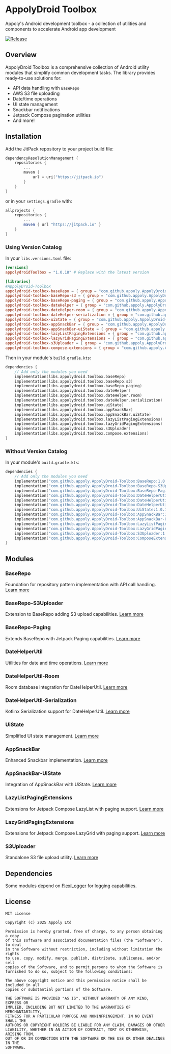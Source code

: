 # AppolyDroid Toolbox

Appoly's Android development toolbox - a collection of utilities and components to accelerate Android app development

[![Release](https://jitpack.io/v/appoly/AppolyDroid-Toolbox.svg)](https://jitpack.io/#appoly/AppolyDroid-Toolbox)

## Overview

AppolyDroid Toolbox is a comprehensive collection of Android utility modules that simplify common development tasks. The library provides ready-to-use solutions for:

- API data handling with `BaseRepo`
- AWS S3 file uploading
- Date/time operations
- UI state management
- Snackbar notifications
- Jetpack Compose pagination utilities
- And more!

## Installation

Add the JitPack repository to your project build file:

```gradle.kts
dependencyResolutionManagement {
    repositories {
        ...
        maven {
            url = uri("https://jitpack.io")
        }
    }
}
```
or in your `settings.gradle` with:
```gradle
allprojects {
    repositories {
        ...
        maven { url "https://jitpack.io" }
    }
}
```

### Using Version Catalog

In your `libs.versions.toml` file:

```toml
[versions]
appolydroidToolbox = "1.0.18" # Replace with the latest version

[libraries]
#AppolyDroid-Toolbox
appolydroid-toolbox-baseRepo = { group = "com.github.appoly.AppolyDroid-Toolbox", name = "BaseRepo", version.ref = "appolydroidToolbox" }
appolydroid-toolbox-baseRepo-s3 = { group = "com.github.appoly.AppolyDroid-Toolbox", name = "BaseRepo-S3Uploader", version.ref = "appolydroidToolbox" }
appolydroid-toolbox-baseRepo-paging = { group = "com.github.appoly.AppolyDroid-Toolbox", name = "BaseRepo-Paging", version.ref = "appolydroidToolbox" }
appolydroid-toolbox-dateHelper = { group = "com.github.appoly.AppolyDroid-Toolbox", name = "DateHelperUtil", version.ref = "appolydroidToolbox" }
appolydroid-toolbox-dateHelper-room = { group = "com.github.appoly.AppolyDroid-Toolbox", name = "DateHelperUtil-Room", version.ref = "appolydroidToolbox" }
appolydroid-toolbox-dateHelper-serialization = { group = "com.github.appoly.AppolyDroid-Toolbox", name = "DateHelperUtil-Serialization", version.ref = "appolydroidToolbox" }
appolydroid-toolbox-uiState = { group = "com.github.appoly.AppolyDroid-Toolbox", name = "UiState", version.ref = "appolydroidToolbox" }
appolydroid-toolbox-appSnackBar = { group = "com.github.appoly.AppolyDroid-Toolbox", name = "AppSnackBar", version.ref = "appolydroidToolbox" }
appolydroid-toolbox-appSnackBar-uiState = { group = "com.github.appoly.AppolyDroid-Toolbox", name = "AppSnackBar-UiState", version.ref = "appolydroidToolbox" }
appolydroid-toolbox-lazyListPagingExtensions = { group = "com.github.appoly.AppolyDroid-Toolbox", name = "LazyListPagingExtensions", version.ref = "appolydroidToolbox" }
appolydroid-toolbox-lazyGridPagingExtensions = { group = "com.github.appoly.AppolyDroid-Toolbox", name = "LazyGridPagingExtensions", version.ref = "appolydroidToolbox" }
appolydroid-toolbox-s3Uploader = { group = "com.github.appoly.AppolyDroid-Toolbox", name = "S3Uploader", version.ref = "appolydroidToolbox" }
appolydroid-toolbox-compose-extensions = { group = "com.github.appoly.AppolyDroid-Toolbox", name = "ComposeExtensions", version.ref = "appolydroidToolbox" }
```

Then in your module's `build.gradle.kts`:

```gradle.kts
dependencies {
    // Add only the modules you need
    implementation(libs.appolydroid.toolbox.baseRepo)
    implementation(libs.appolydroid.toolbox.baseRepo.s3)
    implementation(libs.appolydroid.toolbox.baseRepo.paging)
    implementation(libs.appolydroid.toolbox.dateHelper)
    implementation(libs.appolydroid.toolbox.dateHelper.room)
    implementation(libs.appolydroid.toolbox.dateHelper.serialization)
    implementation(libs.appolydroid.toolbox.uiState)
    implementation(libs.appolydroid.toolbox.appSnackBar)
    implementation(libs.appolydroid.toolbox.appSnackBar.uiState)
    implementation(libs.appolydroid.toolbox.lazyListPagingExtensions)
    implementation(libs.appolydroid.toolbox.lazyGridPagingExtensions)
    implementation(libs.appolydroid.toolbox.s3Uploader)
    implementation(libs.appolydroid.toolbox.compose.extensions)
}
```

### Without Version Catalog

In your module's `build.gradle.kts`:

```gradle.kts
dependencies {
    // Add only the modules you need
    implementation("com.github.appoly.AppolyDroid-Toolbox:BaseRepo:1.0.18")
    implementation("com.github.appoly.AppolyDroid-Toolbox:BaseRepo-S3Uploader:1.0.18")
    implementation("com.github.appoly.AppolyDroid-Toolbox:BaseRepo-Paging:1.0.18")
    implementation("com.github.appoly.AppolyDroid-Toolbox:DateHelperUtil:1.0.18") 
    implementation("com.github.appoly.AppolyDroid-Toolbox:DateHelperUtil-Room:1.0.18")
    implementation("com.github.appoly.AppolyDroid-Toolbox:DateHelperUtil-Serialization:1.0.18")
    implementation("com.github.appoly.AppolyDroid-Toolbox:UiState:1.0.18")
    implementation("com.github.appoly.AppolyDroid-Toolbox:AppSnackBar:1.0.18")
    implementation("com.github.appoly.AppolyDroid-Toolbox:AppSnackBar-UiState:1.0.18")
    implementation("com.github.appoly.AppolyDroid-Toolbox:LazyListPagingExtensions:1.0.18")
    implementation("com.github.appoly.AppolyDroid-Toolbox:LazyGridPagingExtensions:1.0.18")
    implementation("com.github.appoly.AppolyDroid-Toolbox:S3Uploader:1.0.18")
    implementation("com.github.appoly.AppolyDroid-Toolbox:ComposeExtensions:1.0.18")
}
```

## Modules

### BaseRepo
Foundation for repository pattern implementation with API call handling.
[Learn more](BaseRepo/README.md)

### BaseRepo-S3Uploader
Extension to BaseRepo adding S3 upload capabilities.
[Learn more](BaseRepo-S3Uploader/README.md)

### BaseRepo-Paging
Extends BaseRepo with Jetpack Paging capabilities.
[Learn more](BaseRepo-Paging/README.md)

### DateHelperUtil
Utilities for date and time operations.
[Learn more](DateHelperUtil/README.md)

### DateHelperUtil-Room
Room database integration for DateHelperUtil.
[Learn more](DateHelperUtil-Room/README.md)

### DateHelperUtil-Serialization
Kotlinx Serialization support for DateHelperUtil.
[Learn more](DateHelperUtil-Serialization/README.md)

### UiState
Simplified UI state management.
[Learn more](UiState/README.md)

### AppSnackBar
Enhanced Snackbar implementation.
[Learn more](AppSnackBar/README.md)

### AppSnackBar-UiState
Integration of AppSnackBar with UiState.
[Learn more](AppSnackBar-UiState/README.md)

### LazyListPagingExtensions
Extensions for Jetpack Compose LazyList with paging support.
[Learn more](LazyListPagingExtensions/README.md)

### LazyGridPagingExtensions
Extensions for Jetpack Compose LazyGrid with paging support.
[Learn more](LazyGridPagingExtensions/README.md)

### S3Uploader
Standalone S3 file upload utility.
[Learn more](S3Uploader/README.md)

## Dependencies

Some modules depend on [FlexiLogger](https://github.com/projectdelta6/FlexiLogger) for logging capabilities.

## License

```
MIT License

Copyright (c) 2025 Appoly Ltd

Permission is hereby granted, free of charge, to any person obtaining a copy
of this software and associated documentation files (the "Software"), to deal
in the Software without restriction, including without limitation the rights
to use, copy, modify, merge, publish, distribute, sublicense, and/or sell
copies of the Software, and to permit persons to whom the Software is
furnished to do so, subject to the following conditions:

The above copyright notice and this permission notice shall be included in all
copies or substantial portions of the Software.

THE SOFTWARE IS PROVIDED "AS IS", WITHOUT WARRANTY OF ANY KIND, EXPRESS OR
IMPLIED, INCLUDING BUT NOT LIMITED TO THE WARRANTIES OF MERCHANTABILITY,
FITNESS FOR A PARTICULAR PURPOSE AND NONINFRINGEMENT. IN NO EVENT SHALL THE
AUTHORS OR COPYRIGHT HOLDERS BE LIABLE FOR ANY CLAIM, DAMAGES OR OTHER
LIABILITY, WHETHER IN AN ACTION OF CONTRACT, TORT OR OTHERWISE, ARISING FROM,
OUT OF OR IN CONNECTION WITH THE SOFTWARE OR THE USE OR OTHER DEALINGS IN THE
SOFTWARE.
```


